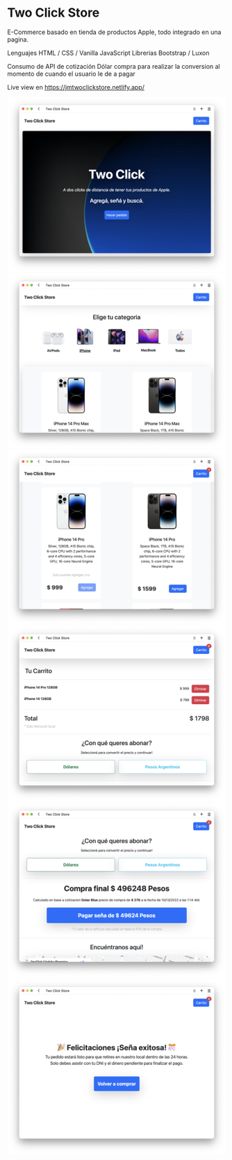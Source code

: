 # Two Click Store

E-Commerce basado en tienda de productos Apple, todo integrado en una pagina.

Lenguajes HTML / CSS / Vanilla JavaScript
Librerias Bootstrap / Luxon

Consumo de API de cotización Dólar compra para realizar la conversion al momento de cuando el usuario le de a pagar

Live view en https://jmtwoclickstore.netlify.app/

<img src="/assets/img/readme/readme1.png">

<img src="/assets/img/readme/readme2.png">

<img src="/assets/img/readme/readme3.png">

<img src="/assets/img/readme/readme4.png">

<img src="/assets/img/readme/readme5.png">

<img src="/assets/img/readme/readme6.png">